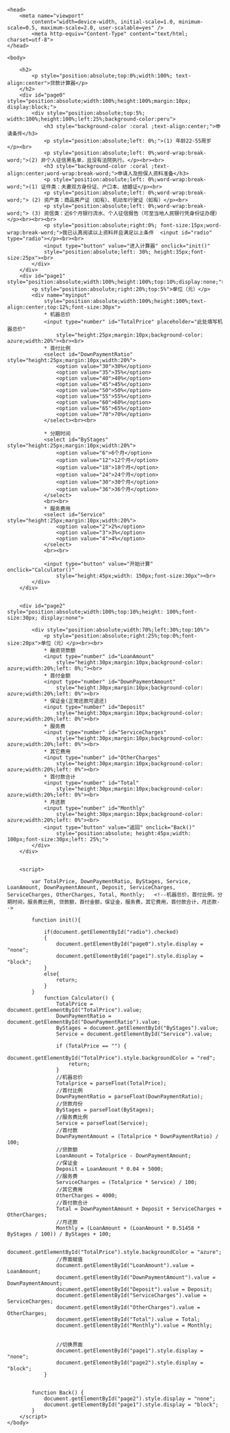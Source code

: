 <!DOCTYPE html>
<heml>

    <head>
        <meta name="viewport"
            content="width=device-width, initial-scale=1.0, minimum-scale=0.5, maximum-scale=2.0, user-scalable=yes" />
            <meta http-equiv="Content-Type" content="text/html; charset=utf-8"> 
    </head>

    <body>

        <h2>
            <p style="position:absolute;top:0%;width:100%; text-align:center">贷款计算器</p>
        </h2>
        <div id="page0" style="position:absolute;width:100%;height:100%;margin:10px; display:block;">
            <div style="position:absolute;top:5%; width:100%;height:100%;left:25%;background-color:peru">
                <h3 style="background-color :coral ;text-align:center;">申请条件</h3>
                <p style="position:absolute;left: 0%;">(1) 年龄22-55周岁</p><br>
                <p style="position:absolute;left: 0%;word-wrap:break-word;">(2) 非个人征信黑名单，且没有法院执行。</p><br><br>
                <h3 style="background-color :coral ;text-align:center;word-wrap:break-word;">申请人及担保人资料准备</h3>
                <p style="position:absolute;left: 0%;word-wrap:break-word;">(1) 证件类：夫妻双方身份证、户口本、结婚证</p><br>
                <p style="position:absolute;left: 0%;word-wrap:break-word;"> (2) 资产类：商品房产证（如有）、机动车行驶证（如有）</p><br>
                <p style="position:absolute;left: 0%;word-wrap:break-word;"> (3) 资信类：近6个月银行流水、个人征信报告（可至当地人民银行凭身份证办理）</p><br><br><br>
                <p style="position:absolute;right:0%; font-size:15px;word-wrap:break-word;">我已认真阅读以上资料并且满足以上条件  <input id="radio" type="radio"></p><br><br>
                <input type="button" value="进入计算器" onclick="init()"
                style="position:absolute;left: 30%; height:35px;font-size:25px"><br>               
            </div>
        </div>
        <div id="page1" style="position:absolute;width:100%;height:100%;top:10%;display:none;">
            <p style="position:absolute;right:20%;top:5%">单位（元）</p>
            <div name="myinput"
                style="position:absolute;width:100%;height:100%;text-align:center;top:12%;font-size:30px">
                * 机器总价
                <input type="number" id="TotalPrice" placeholder="此处填写机器总价"
                    style="height:25px;margin:10px;background-color: azure;width:20%"><br><br>
                * 首付比例
                <select id="DownPaymentRatio" style="height:25px;margin:10px;width:20%">
                    <option value="30">30%</option>
                    <option value="35">35%</option>
                    <option value="40">40%</option>
                    <option value="45">45%</option>
                    <option value="50">50%</option>
                    <option value="55">55%</option>
                    <option value="60">60%</option>
                    <option value="65">65%</option>
                    <option value="70">70%</option>
                </select><br><br>

                * 分期时间
                <select id="ByStages" style="height:25px;margin:10px;width:20%">
                    <option value="6">6个月</option>
                    <option value="12">12个月</option>
                    <option value="18">18个月</option>
                    <option value="24">24个月</option>
                    <option value="30">30个月</option>
                    <option value="36">36个月</option>
                </select>
                <br><br>
                * 服务费用
                <select id="Service" style="height:25px;margin:10px;width:20%">
                    <option value="2">2%</option>
                    <option value="3">3%</option>
                    <option value="4">4%</option>
                </select>
                <br><br>

                <input type="button" value="开始计算" onclick="Calculator()"
                    style="height:45px;width: 150px;font-size:30px"><br>
            </div>
        </div>


        <div id="page2" style="position:absolute;width:100%;top:10%;height: 100%;font-size:30px; display:none">

            <div style="position:absolute;width:70%;left:30%;top:10%">
                <p style="position:absolute;right:25%;top:0%;font-size:20px">单位（元）</p><br><br>
                * 融资贷款额
                <input type="number" id="LoanAmount"
                    style="height:30px;margin:10px;background-color: azure;width:20%;left: 0%;"><br>
                * 首付金额
                <input type="number" id="DownPaymentAmount"
                    style="height:30px;margin:10px;background-color: azure;width:20%;left: 0%"><br>
                * 保证金(正常还款可退还)
                <input type="number" id="Deposit"
                    style="height:30px;margin:10px;background-color: azure;width:20%;left: 0%"><br>
                * 服务费
                <input type="number" id="ServiceCharges"
                    style="height:30px;margin:10px;background-color: azure;width:20%;left: 0%"><br>
                * 其它费用
                <input type="number" id="OtherCharges"
                    style="height:30px;margin:10px;background-color: azure;width:20%;left: 0%"><br>
                * 首付款合计
                <input type="number" id="Total"
                    style="height:30px;margin:10px;background-color: azure;width:20%;left: 0%"><br>
                * 月还款
                <input type="number" id="Monthly"
                    style="height:30px;margin:10px;background-color: azure;width:20%;left: 0%"><br>
                <input type="button" value="返回" onclick="Back()"
                    style="position:absolute; height:45px;width: 100px;font-size:30px;left: 25%;">
            </div>
        </div>


        <script>

            var TotalPrice, DownPaymentRatio, ByStages, Service, LoanAmount, DownPaymentAmount, Deposit, ServiceCharges, ServiceCharges, OtherCharges, Total, Monthly;   <!--机器总价，首付比例，分期时间，服务费比例, 贷款额，首付金额，保证金，服务费，其它费用，首付款合计，月还款-->

            function init(){
                
                if(document.getElementById("radio").checked)
                {
                    document.getElementById("page0").style.display = "none";
                    document.getElementById("page1").style.display = "block";
                }
                else{
                    return;
                }
            }
                function Calculator() {
                    TotalPrice = document.getElementById("TotalPrice").value;
                    DownPaymentRatio = document.getElementById("DownPaymentRatio").value;
                    ByStages = document.getElementById("ByStages").value;
                    Service = document.getElementById("Service").value;

                    if (TotalPrice == "") {
                        document.getElementById("TotalPrice").style.backgroundColor = "red";
                        return;
                    }
                    //机器总价
                    Totalprice = parseFloat(TotalPrice);
                    //首付比例
                    DownPaymentRatio = parseFloat(DownPaymentRatio);
                    //贷款月份
                    ByStages = parseFloat(ByStages);
                    //服务费比例
                    Service = parseFloat(Service);
                    //首付款
                    DownPaymentAmount = (Totalprice * DownPaymentRatio) / 100;
                    //贷款额
                    LoanAmount = Totalprice - DownPaymentAmount;
                    //保证金
                    Deposit = LoanAmount * 0.04 + 5000;
                    //服务费
                    ServiceCharges = (Totalprice * Service) / 100;
                    //其它费用
                    OtherCharges = 4000;
                    //首付款合计
                    Total = DownPaymentAmount + Deposit + ServiceCharges + OtherCharges;
                    //月还款
                    Monthly = (LoanAmount + (LoanAmount * 0.51458 * ByStages / 100)) / ByStages + 100;

                    document.getElementById("TotalPrice").style.backgroundColor = "azure";
                    //界面赋值
                    document.getElementById("LoanAmount").value = LoanAmount;
                    document.getElementById("DownPaymentAmount").value = DownPaymentAmount;
                    document.getElementById("Deposit").value = Deposit;
                    document.getElementById("ServiceCharges").value = ServiceCharges;
                    document.getElementById("OtherCharges").value = OtherCharges;
                    document.getElementById("Total").value = Total;
                    document.getElementById("Monthly").value = Monthly;


                    //切换界面
                    document.getElementById("page1").style.display = "none";
                    document.getElementById("page2").style.display = "block";
                }


            function Back() {
                document.getElementById("page2").style.display = "none";
                document.getElementById("page1").style.display = "block";
            }
        </script>
    </body>
</heml>
